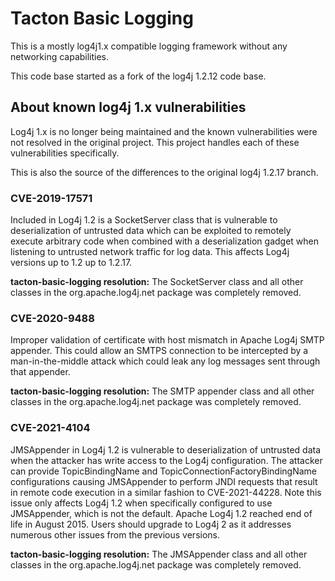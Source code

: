 # Tacton Basic Logging

This is a mostly log4j1.x compatible logging framework without any networking capabilities.

This code base started as a fork of the log4j 1.2.12 code base.


## About known log4j 1.x vulnerabilities

Log4j 1.x is no longer being maintained and the known vulnerabilities were not resolved in the original project.
This project handles each of these vulnerabilities specifically. 

This is also the source of the differences to the original log4j 1.2.17 branch.

### CVE-2019-17571

Included in Log4j 1.2 is a SocketServer class that is vulnerable to deserialization of untrusted data which can be exploited to remotely execute arbitrary code when combined with a deserialization gadget when listening to untrusted network traffic for log data. This affects Log4j versions up to 1.2 up to 1.2.17.

**tacton-basic-logging resolution:**
The SocketServer class and all other classes in the org.apache.log4j.net package was completely removed.

### CVE-2020-9488

Improper validation of certificate with host mismatch in Apache Log4j SMTP appender. This could allow an SMTPS connection to be intercepted by a man-in-the-middle attack which could leak any log messages sent through that appender.

**tacton-basic-logging resolution:**
The SMTP appender class and all other classes in the org.apache.log4j.net package was completely removed.

### CVE-2021-4104

JMSAppender in Log4j 1.2 is vulnerable to deserialization of untrusted data when the attacker has write access to the Log4j configuration. The attacker can provide TopicBindingName and TopicConnectionFactoryBindingName configurations causing JMSAppender to perform JNDI requests that result in remote code execution in a similar fashion to CVE-2021-44228. Note this issue only affects Log4j 1.2 when specifically configured to use JMSAppender, which is not the default. Apache Log4j 1.2 reached end of life in August 2015. Users should upgrade to Log4j 2 as it addresses numerous other issues from the previous versions.

**tacton-basic-logging resolution:**
The JMSAppender class and all other classes in the org.apache.log4j.net package was completely removed.
